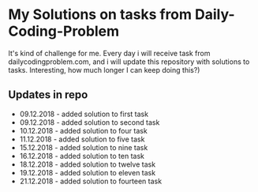 # My Solutions on tasks from Daily-Coding-Problem 

It's kind of challenge for me. Every day i will receive task from dailycodingproblem.com, and i will update this repository with solutions to tasks. 
Interesting, how much longer I can keep doing this?)

## Updates in repo
+ 09.12.2018 - added solution to first task
+ 09.12.2018 - added solution to second task
+ 10.12.2018 - added solution to four task
+ 11.12.2018 - added solution to five task
+ 15.12.2018 - added solution to nine task
+ 16.12.2018 - added solution to ten task
+ 18.12.2018 - added solution to twelve task
+ 19.12.2018 - added solution to eleven task
+ 21.12.2018 - added solution to fourteen task
